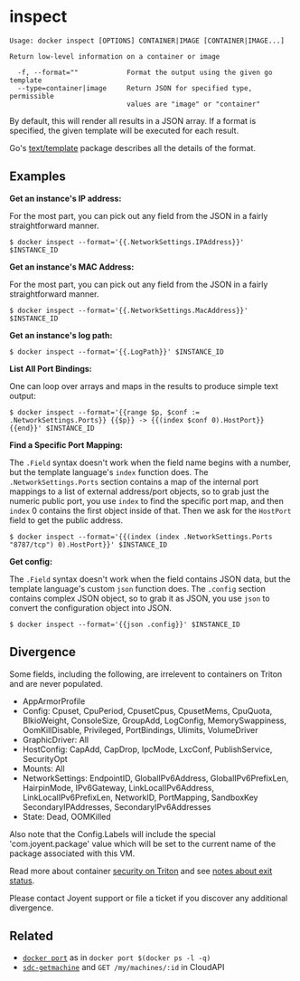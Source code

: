 # inspect

    Usage: docker inspect [OPTIONS] CONTAINER|IMAGE [CONTAINER|IMAGE...]

    Return low-level information on a container or image

      -f, --format=""            Format the output using the given go template
      --type=container|image     Return JSON for specified type, permissible
                                 values are "image" or "container"

By default, this will render all results in a JSON array. If a format is
specified, the given template will be executed for each result.

Go's [text/template](http://golang.org/pkg/text/template/) package
describes all the details of the format.

## Examples

**Get an instance's IP address:**

For the most part, you can pick out any field from the JSON in a fairly
straightforward manner.

    $ docker inspect --format='{{.NetworkSettings.IPAddress}}' $INSTANCE_ID

**Get an instance's MAC Address:**

For the most part, you can pick out any field from the JSON in a fairly
straightforward manner.

    $ docker inspect --format='{{.NetworkSettings.MacAddress}}' $INSTANCE_ID

**Get an instance's log path:**

    $ docker inspect --format='{{.LogPath}}' $INSTANCE_ID

**List All Port Bindings:**

One can loop over arrays and maps in the results to produce simple text
output:

    $ docker inspect --format='{{range $p, $conf := .NetworkSettings.Ports}} {{$p}} -> {{(index $conf 0).HostPort}} {{end}}' $INSTANCE_ID

**Find a Specific Port Mapping:**

The `.Field` syntax doesn't work when the field name begins with a
number, but the template language's `index` function does. The
`.NetworkSettings.Ports` section contains a map of the internal port
mappings to a list of external address/port objects, so to grab just the
numeric public port, you use `index` to find the specific port map, and
then `index` 0 contains the first object inside of that. Then we ask for
the `HostPort` field to get the public address.

    $ docker inspect --format='{{(index (index .NetworkSettings.Ports "8787/tcp") 0).HostPort}}' $INSTANCE_ID

**Get config:**

The `.Field` syntax doesn't work when the field contains JSON data, but
the template language's custom `json` function does. The `.config`
section contains complex JSON object, so to grab it as JSON, you use
`json` to convert the configuration object into JSON.

    $ docker inspect --format='{{json .config}}' $INSTANCE_ID

## Divergence

Some fields, including the following, are irrelevent to containers on Triton and are never populated.

- AppArmorProfile
- Config: Cpuset, CpuPeriod, CpusetCpus, CpusetMems, CpuQuota, BlkioWeight, ConsoleSize, GroupAdd, LogConfig,
  MemorySwappiness, OomKillDisable, Privileged, PortBindings, Ulimits, VolumeDriver
- GraphicDriver: All
- HostConfig: CapAdd, CapDrop, IpcMode, LxcConf, PublishService, SecurityOpt
- Mounts: All
- NetworkSettings: EndpointID, GlobalIPv6Address, GlobalIPv6PrefixLen, HairpinMode, IPv6Gateway,
  LinkLocalIPv6Address, LinkLocalIPv6PrefixLen, NetworkID, PortMapping, SandboxKey
  SecondaryIPAddresses, SecondaryIPv6Addresses
- State: Dead, OOMKilled

Also note that the Config.Labels will include the special 'com.joyent.package'
value which will be set to the current name of the package associated with this
VM.

Read more about container [security on Triton](features/security.md) and see [notes about exit status](../divergence.md).

Please contact Joyent support or file a ticket if you discover any additional divergence.

## Related

- [`docker port`](../commands/port.md) as in `docker port $(docker ps -l -q)`
- [`sdc-getmachine`](https://apidocs.joyent.com/cloudapi/#GetMachine) and `GET /my/machines/:id` in CloudAPI
